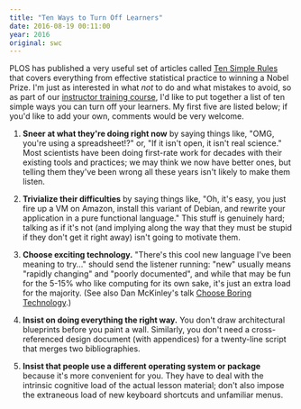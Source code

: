 ```yaml
---
title: "Ten Ways to Turn Off Learners"
date: 2016-08-19 00:11:00
year: 2016
original: swc
---
```


PLOS has published a very useful set of articles called [Ten Simple Rules](http://collections.plos.org/ten-simple-rules)
that covers everything from effective statistical practice to winning a Nobel Prize.
I'm just as interested in what *not* to do and what mistakes to avoid,
so as part of our [instructor training course]({{site.training_url}}),
I'd like to put together a list of ten simple ways you can turn off your learners.
My first five are listed below;
if you'd like to add your own,
comments would be very welcome.

1. **Sneer at what they're doing right now**
   by saying things like, "OMG, you're using a spreadsheet!?"
   or, "If it isn't open, it isn't real science."
   Most scientists have been doing first-rate work for decades
   with their existing tools and practices;
   we may think we now have better ones,
   but telling them they've been wrong all these years
   isn't likely to make them listen.

2. **Trivialize their difficulties**
   by saying things like,
   "Oh, it's easy, you just fire up a VM on Amazon,
   install this variant of Debian,
   and rewrite your application in a pure functional language."
   This stuff is genuinely hard;
   talking as if it's not
   (and implying along the way that they must be stupid if they don't get it right away)
   isn't going to motivate them.

3. **Choose exciting technology.**
   "There's this cool new language I've been meaning to try..."
   should send the listener running:
   "new" usually means "rapidly changing" and "poorly documented",
   and while that may be fun for the 5-15% who like computing for its own sake,
   it's just an extra load for the majority.
   (See also Dan McKinley's talk [Choose Boring Technology](http://mcfunley.com/choose-boring-technology-slides).)

4. **Insist on doing everything the right way.**
   You don't draw architectural blueprints before you paint a wall.
   Similarly,
   you don't need a cross-referenced design document (with appendices)
   for a twenty-line script that merges two bibliographies.

5. **Insist that people use a different operating system or package**
   because it's more convenient for you.
   They have to deal with the intrinsic cognitive load of the actual lesson material;
   don't also impose the extraneous load of new keyboard shortcuts and unfamiliar menus.
